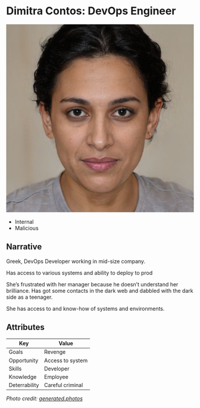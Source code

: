 # Dimitra Contos: DevOps Engineer

![Dimitra Contos](face/XzAzNjk2NDAuanBn.jpg)

- Internal
- Malicious

## Narrative

Greek, DevOps Developer working in mid-size company.

Has access to various systems and ability to deploy to prod

She’s frustrated with her manager because he doesn’t understand her
brilliance. Has got some contacts in the dark web and dabbled with the dark side as a teenager.

She has access to and know-how of systems and environments.

## Attributes

| Key           | Value         |
|---------------|---------------|
| Goals         | Revenge |
| Opportunity   | Access to system |
| Skills        | Developer |
| Knowledge     | Employee |
| Deterrability | Careful criminal |


_Photo credit: [generated.photos](https://generated.photos/face/neutral-white-adult-female-with-medium-black-hair-and-brown-eyes--5e6864626d3b380006e9c8dd)_
